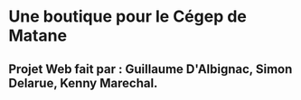 # Une boutique pour le Cégep de Matane

## Projet Web fait par : Guillaume D'Albignac, Simon Delarue, Kenny Marechal.
